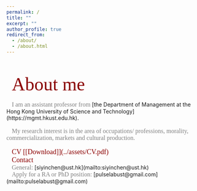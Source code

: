 ```yaml
---
permalink: /
title: ""
excerpt: ""
author_profile: true
redirect_from: 
  - /about/
  - /about.html
---   
```

<br/>
<br/>  
&emsp;<font color=DarkRed size=7 face="微软雅黑">About me</font>
<br/>
<br/>
&emsp;<font color=gray size=3 face="Times new roman">I am an assistant professor from</font> [the Department of Management at the Hong Kong University of Science and Technology](https://mgmt.hkust.edu.hk).
<br/>  
<br/>  
&emsp;<font color=gray size=3 face="微软雅黑">My research interest is in the area of occupations/ professions, morality, commercialization, markets and cultural production. </font>
<br/>  
<br/>  
&emsp;<font color=DarkRed size=4 face="微软雅黑">CV    [[Download]](../assets/CV.pdf)</font> 
<br/>
&emsp;<font color=DarkRed size=4 face="微软雅黑">Contact</font>
<br/>
&emsp;<font color=gray size=3 face="微软雅黑">General:</font> [siyinchen@ust.hk](mailto:siyinchen@ust.hk)
<br/>
&emsp;<font color=gray size=3 face="微软雅黑">Apply for a RA or PhD position:</font>  [pulselabust@gmail.com](mailto:pulselabust@gmail.com)
